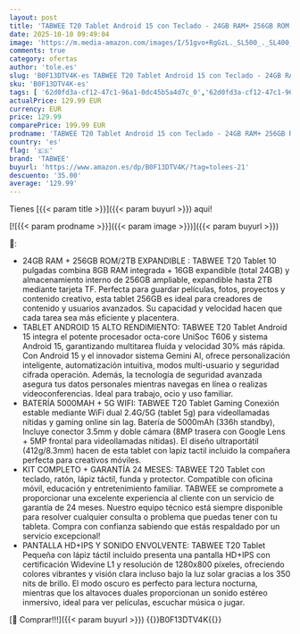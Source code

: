 ```yaml
---
layout: post
title: 'TABWEE T20 Tablet Android 15 con Teclado - 24GB RAM+ 256GB ROM 2TB TF   Octa-Core  5000 mAh  8MP+5MP  Gemini AI  Widevine L1  5G WiFi  GPS  Face ID  Port Jack 3.5mm  Tablet 10 Pulgadas'
date: 2025-10-10 09:49:04
image: 'https://m.media-amazon.com/images/I/51gvo+RgGzL._SL500_._SL400_.jpg'
comments: true
category: ofertas
author: 'tole.es'
slug: 'B0F13DTV4K-es TABWEE T20 Tablet Android 15 con Teclado - 24GB RAM+ 256GB...'
sku: 'B0F13DTV4K-es'
tags: [ '62d0fd3a-cf12-47c1-96a1-0dc45b5a4d7c_0','62d0fd3a-cf12-47c1-96a1-0dc45b5a4d7c_4501','Arborist Merchandising Root','Informática','Self Service','Special Features Stores','Tablets','Vuelta al cole: Informática','android','tabwee','🇪🇸', ]
actualPrice: 129.99 EUR
currency: EUR
price: 129.99
comparePrice: 199.99 EUR
prodname: 'TABWEE T20 Tablet Android 15 con Teclado - 24GB RAM+ 256GB ROM 2TB TF   Octa-Core  5000 mAh  8MP+5MP  Gemini AI  Widevine L1  5G WiFi  GPS  Face ID  Port Jack 3.5mm  Tablet 10 Pulgadas'
country: 'es'
flag: '🇪🇸'
brand: 'TABWEE'
buyurl: 'https://www.amazon.es/dp/B0F13DTV4K/?tag=tolees-21'
descuento: '35.00'
average: '129.99'
---
```


Tienes [{{< param title >}}]({{< param buyurl >}}) aqui!

[![{{< param prodname >}}]({{< param image >}})]({{< param buyurl >}})

🔎:

- 24GB RAM + 256GB ROM/2TB EXPANDIBLE : TABWEE T20 Tablet 10 pulgadas combina 8GB RAM integrada + 16GB expandible (total 24GB) y almacenamiento interno de 256GB ampliable, expandible hasta 2TB mediante tarjeta TF. Perfecta para guardar películas, fotos, proyectos y contenido creativo, esta tablet 256GB es ideal para creadores de contenido y usuarios avanzados. Su capacidad y velocidad hacen que cada tarea sea más eficiente y placentera.
- TABLET ANDROID 15 ALTO RENDIMIENTO: TABWEE T20 Tablet Android 15 integra el potente procesador octa-core UniSoc T606 y sistema Android 15, garantizando multitarea fluida y velocidad 30% más rápida. Con Android 15 y el innovador sistema Gemini AI, ofrece personalización inteligente, automatización intuitiva, modos multi-usuario y seguridad cifrada operación. Además, la tecnología de seguridad avanzada asegura tus datos personales mientras navegas en línea o realizas videoconferencias. Ideal para trabajo, ocio y uso familiar.
- BATERÍA 5000MAH + 5G WIFI: TABWEE T20 Tablet Gaming Conexión estable mediante WiFi dual 2.4G/5G (tablet 5g) para videollamadas nítidas y gaming online sin lag. Batería de 5000mAh (336h standby), Incluye conector 3.5mm y doble cámara (8MP trasera con Google Lens + 5MP frontal para videollamadas nítidas). El diseño ultraportátil (412g/8.3mm) hacen de esta tablet con lapiz tactil incluido la compañera perfecta para creativos móviles.
- KIT COMPLETO + GARANTÍA 24 MESES: TABWEE T20 Tablet con teclado, ratón, lápiz táctil, funda y protector. Compatible con oficina móvil, educación y entretenimiento familiar. TABWEE se compromete a proporcionar una excelente experiencia al cliente con un servicio de garantía de 24 meses. Nuestro equipo técnico está siempre disponible para resolver cualquier consulta o problema que puedas tener con tu tableta. Compra con confianza sabiendo que estás respaldado por un servicio excepcional!
- PANTALLA HD+IPS Y SONIDO ENVOLVENTE: TABWEE T20 Tablet Pequeña con lápiz táctil incluido presenta una pantalla HD+IPS con certificación Widevine L1 y resolución de 1280x800 píxeles, ofreciendo colores vibrantes y visión clara incluso bajo la luz solar gracias a los 350 nits de brillo. El modo oscuro es perfecto para lectura nocturna, mientras que los altavoces duales proporcionan un sonido estéreo inmersivo, ideal para ver películas, escuchar música o jugar.

[🛒 Comprar!!!]({{< param buyurl >}})
{{<world>}}B0F13DTV4K{{</world>}}
